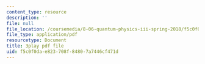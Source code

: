 ```yaml
---
content_type: resource
description: ''
file: null
file_location: /coursemedia/8-06-quantum-physics-iii-spring-2018/f5c0f0dae823708f84807a7446cf471d_p3NpyfNp78.pdf
file_type: application/pdf
resourcetype: Document
title: 3play pdf file
uid: f5c0f0da-e823-708f-8480-7a7446cf471d
---
```

